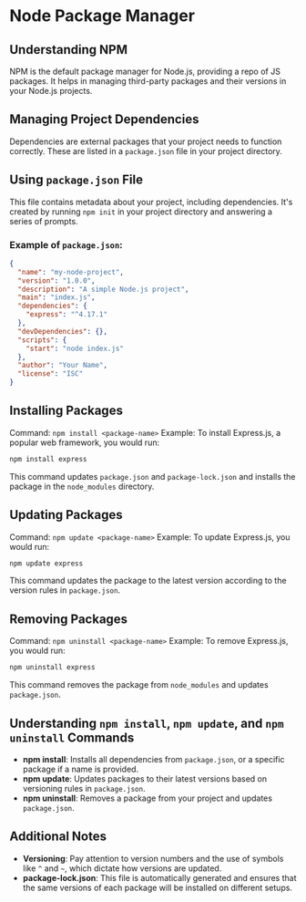 
# Node Package Manager

## Understanding NPM
NPM is the default package manager for Node.js, providing a repo of JS packages. It helps in managing third-party packages and their versions in your Node.js projects.

## Managing Project Dependencies
Dependencies are external packages that your project needs to function correctly. These are listed in a `package.json` file in your project directory.

## Using `package.json` File
This file contains metadata about your project, including dependencies. It's created by running `npm init` in your project directory and answering a series of prompts.

### Example of `package.json`:
```json
{
  "name": "my-node-project",
  "version": "1.0.0",
  "description": "A simple Node.js project",
  "main": "index.js",
  "dependencies": {
    "express": "^4.17.1"
  },
  "devDependencies": {},
  "scripts": {
    "start": "node index.js"
  },
  "author": "Your Name",
  "license": "ISC"
}
```

## Installing Packages
Command: `npm install <package-name>`
Example: To install Express.js, a popular web framework, you would run:
```bash
npm install express
```
This command updates `package.json` and `package-lock.json` and installs the package in the `node_modules` directory.

## Updating Packages
Command: `npm update <package-name>`
Example: To update Express.js, you would run:
```bash
npm update express
```
This command updates the package to the latest version according to the version rules in `package.json`.

## Removing Packages
Command: `npm uninstall <package-name>`
Example: To remove Express.js, you would run:
```bash
npm uninstall express
```
This command removes the package from `node_modules` and updates `package.json`.

## Understanding `npm install`, `npm update`, and `npm uninstall` Commands
- **npm install**: Installs all dependencies from `package.json`, or a specific package if a name is provided.
- **npm update**: Updates packages to their latest versions based on versioning rules in `package.json`.
- **npm uninstall**: Removes a package from your project and updates `package.json`.

## Additional Notes
- **Versioning**: Pay attention to version numbers and the use of symbols like `^` and `~`, which dictate how versions are updated.
- **package-lock.json**: This file is automatically generated and ensures that the same versions of each package will be installed on different setups.
